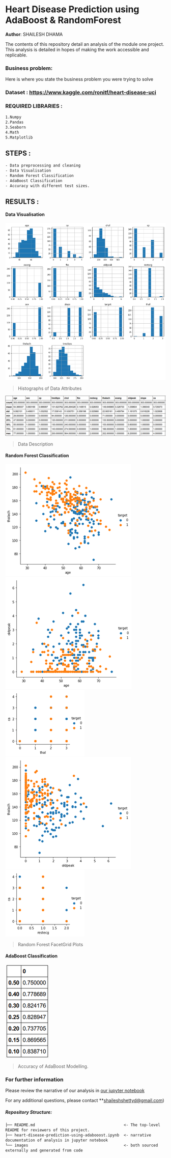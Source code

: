 # Heart Disease Prediction using AdaBoost & RandomForest

**Author**: SHAILESH DHAMA

The contents of this repository detail an analysis of the module one project. This analysis is detailed in hopes of making the work accessible and replicable.

### Business problem:

Here is where you state the business problem you were trying to solve

### Dataset : https://www.kaggle.com/ronitf/heart-disease-uci

### REQUIRED LIBRARIES :

    1.Numpy
    2.Pandas
    3.Seaborn
    4.Math
    5.Matplotlib

## STEPS :

    - Data preprocessing and cleaning
    - Data Visualisation
    - Random Forest Classification
    - AdaBoost Classification
    - Accuracy with different test sizes.

## RESULTS :

#### Data Visualisation
![graph1](./HEART1.png)
> Histographs of Data Attributes

![graph2](./HEART2.png)
> Data Description

#### Random Forest Classification

![graph3](./HEART3.png)
![graph4](./HEART4.png)
![graph5](./HEART5.png)
![graph6](./HEART6.png)
![graph7](./HEART7.png)
> Random Forest FacetGrid Plots

#### AdaBoost Classification

![graph8](./HEART8.PNG)
> Accuracy of AdaBoost Modelling.

### For further information

Please review the narrative of our analysis in [our jupyter notebook](./heart-disease-prediction-using-adabooost.ipynb)

For any additional questions, please contact **shaileshshettyd@gmail.com)

##### Repository Structure:

```
├── README.md                                       <- The top-level README for reviewers of this project.
├── heart-disease-prediction-using-adabooost.ipynb  <- narrative documentation of analysis in jupyter notebook
└── images                                          <- both sourced externally and generated from code
```
